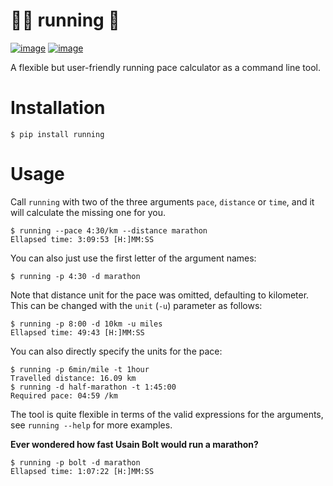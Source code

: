 # 🏃‍♀️ running 🏃
[![image](https://img.shields.io/pypi/v/running.svg)](https://pypi.org/project/running/)
[![image](https://img.shields.io/pypi/pyversions/running.svg)](https://pypi.org/project/running/)

A flexible but user-friendly running pace calculator as a command line tool.

# Installation
```
$ pip install running
```

# Usage
Call `running` with two of the three arguments `pace`, `distance` or `time`, and it will calculate the missing one for you.

```
$ running --pace 4:30/km --distance marathon 
Ellapsed time: 3:09:53 [H:]MM:SS
```

You can also just use the first letter of the argument names:
```
$ running -p 4:30 -d marathon
```

Note that distance unit for the pace was omitted, defaulting to kilometer. This can be changed with the `unit` (`-u`) parameter as follows:
```
$ running -p 8:00 -d 10km -u miles
Ellapsed time: 49:43 [H:]MM:SS
```

You can also directly specify the units for the pace:
```
$ running -p 6min/mile -t 1hour
Travelled distance: 16.09 km
$ running -d half-marathon -t 1:45:00
Required pace: 04:59 /km
```

The tool is quite flexible in terms of the valid expressions for the arguments, see `running --help` for more examples.

**Ever wondered how fast Usain Bolt would run a marathon?**
```
$ running -p bolt -d marathon
Ellapsed time: 1:07:22 [H:]MM:SS
```
